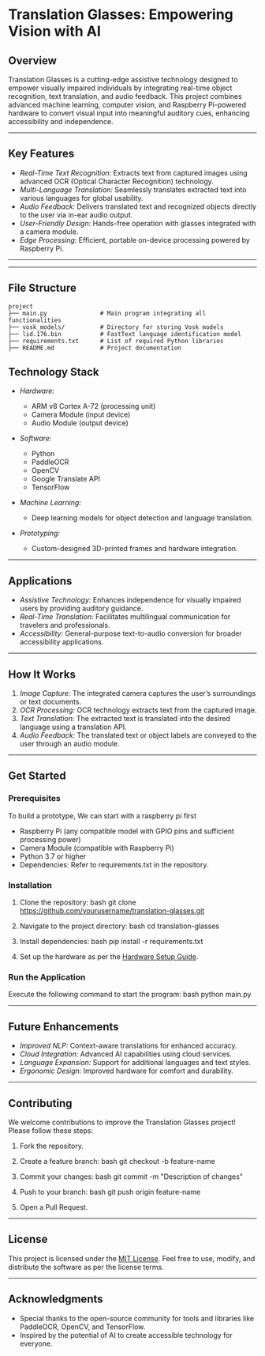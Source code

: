 # Translation Glasses: Empowering Vision with AI

## Overview
Translation Glasses is a cutting-edge assistive technology designed to empower visually impaired individuals by integrating real-time object recognition, text translation, and audio feedback. This project combines advanced machine learning, computer vision, and Raspberry Pi-powered hardware to convert visual input into meaningful auditory cues, enhancing accessibility and independence.

---

## Key Features

- *Real-Time Text Recognition:* Extracts text from captured images using advanced OCR (Optical Character Recognition) technology.
- *Multi-Language Translation:* Seamlessly translates extracted text into various languages for global usability.
- *Audio Feedback:* Delivers translated text and recognized objects directly to the user via in-ear audio output.
- *User-Friendly Design:* Hands-free operation with glasses integrated with a camera module.
- *Edge Processing:* Efficient, portable on-device processing powered by Raspberry Pi.

---
---

## File Structure

```
project
├── main.py               # Main program integrating all functionalities
├── vosk_models/          # Directory for storing Vosk models
├── lid.176.bin           # FastText language identification model
├── requirements.txt      # List of required Python libraries
├── README.md             # Project documentation

```
## Technology Stack

- *Hardware:*
  - ARM v8 Cortex A-72 (processing unit)
  - Camera Module (input device)
  - Audio Module (output device)

- *Software:*
  - Python
  - PaddleOCR
  - OpenCV
  - Google Translate API
  - TensorFlow

- *Machine Learning:*
  - Deep learning models for object detection and language translation.

- *Prototyping:*
  - Custom-designed 3D-printed frames and hardware integration.

---

## Applications

- *Assistive Technology:* Enhances independence for visually impaired users by providing auditory guidance.
- *Real-Time Translation:* Facilitates multilingual communication for travelers and professionals.
- *Accessibility:* General-purpose text-to-audio conversion for broader accessibility applications.

---

## How It Works

1. *Image Capture:* The integrated camera captures the user’s surroundings or text documents.
2. *OCR Processing:* OCR technology extracts text from the captured image.
3. *Text Translation:* The extracted text is translated into the desired language using a translation API.
4. *Audio Feedback:* The translated text or object labels are conveyed to the user through an audio module.

---

## Get Started

### Prerequisites

To build a prototype, We can start with a raspberry pi first
- Raspberry Pi (any compatible model with GPIO pins and sufficient processing power)
- Camera Module (compatible with Raspberry Pi)
- Python 3.7 or higher
- Dependencies: Refer to requirements.txt in the repository.

### Installation

1. Clone the repository:
   bash
   git clone https://github.com/yourusername/translation-glasses.git
   
2. Navigate to the project directory:
   bash
   cd translation-glasses
   
3. Install dependencies:
   bash
   pip install -r requirements.txt
   
4. Set up the hardware as per the [Hardware Setup Guide](link-to-hardware-setup).

### Run the Application

Execute the following command to start the program:
bash
python main.py


---

## Future Enhancements

- *Improved NLP:* Context-aware translations for enhanced accuracy.
- *Cloud Integration:* Advanced AI capabilities using cloud services.
- *Language Expansion:* Support for additional languages and text styles.
- *Ergonomic Design:* Improved hardware for comfort and durability.

---

## Contributing
We welcome contributions to improve the Translation Glasses project! Please follow these steps:

1. Fork the repository.
2. Create a feature branch:
   bash
   git checkout -b feature-name
   
3. Commit your changes:
   bash
   git commit -m "Description of changes"
   
4. Push to your branch:
   bash
   git push origin feature-name
   
5. Open a Pull Request.

---

## License
This project is licensed under the [MIT License](LICENSE). Feel free to use, modify, and distribute the software as per the license terms.

---

## Acknowledgments
- Special thanks to the open-source community for tools and libraries like PaddleOCR, OpenCV, and TensorFlow.
- Inspired by the potential of AI to create accessible technology for everyone.
